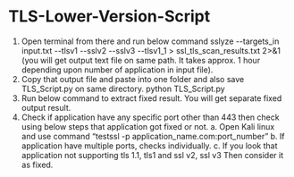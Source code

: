 # TLS-Lower-Version-Script

1.	Open terminal from there and run below command
sslyze --targets_in input.txt --tlsv1 --sslv2 --sslv3 --tlsv1_1 > ssl_tls_scan_results.txt 2>&1
(you will get output text file on same path. It takes approx. 1 hour depending upon number of application in input file).
2.	Copy that output file and paste into one folder and also save TLS_Script.py on same directory.  python TLS_Script.py
3.	Run below command to extract fixed result. You will get separate fixed output result.
4.	Check if application have any specific port other than 443 then check using below steps that application got fixed or not.
  a.	Open Kali linux and use command “testssl -p application_name.com:port_number”
  b.	If application have multiple ports, checks individually.
  c.	If you look that application not supporting tls 1.1, tls1 and ssl v2, ssl v3 Then consider it as fixed. 
